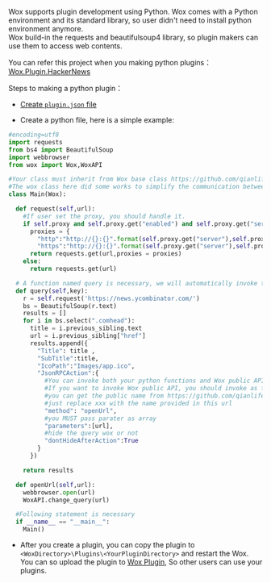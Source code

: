 Wox supports plugin development using Python. Wox comes with a Python environment and its standard library, so user didn't need to install python environment anymore.  
Wox build-in the requests and beautifulsoup4 library, so plugin makers can use them to access web contents.

You can refer this project when you making python plugins：[Wox.Plugin.HackerNews](https://github.com/qianlifeng/Wox.Plugin.HackerNews)

Steps to making a python plugin：  

* [Create `plugin.json` file](plugin_json.html)

* Create a python file, here is a simple example:  

```python
#encoding=utf8
import requests
from bs4 import BeautifulSoup
import webbrowser
from wox import Wox,WoxAPI

#Your class must inherit from Wox base class https://github.com/qianlifeng/Wox/blob/master/PythonHome/wox.py
#The wox class here did some works to simplify the communication between Wox and python plugin.
class Main(Wox):

  def request(self,url):
    #If user set the proxy, you should handle it.
    if self.proxy and self.proxy.get("enabled") and self.proxy.get("server"):
      proxies = {
        "http":"http://{}:{}".format(self.proxy.get("server"),self.proxy.get("port")),
        "https":"http://{}:{}".format(self.proxy.get("server"),self.proxy.get("port"))}
      return requests.get(url,proxies = proxies)
    else:
      return requests.get(url)

  # A function named query is necessary, we will automatically invoke this function when user query this plugin
  def query(self,key):
    r = self.request('https://news.ycombinator.com/')
    bs = BeautifulSoup(r.text)
    results = []
    for i in bs.select(".comhead"):
      title = i.previous_sibling.text
      url = i.previous_sibling["href"]
      results.append({
        "Title": title ,
        "SubTitle":title,
        "IcoPath":"Images/app.ico",
        "JsonRPCAction":{
          #You can invoke both your python functions and Wox public APIs .
          #If you want to invoke Wox public API, you should invoke as following format: Wox.xxxx
          #you can get the public name from https://github.com/qianlifeng/Wox/blob/master/Wox.Plugin/IPublicAPI.cs,
          #just replace xxx with the name provided in this url
          "method": "openUrl",
          #you MUST pass parater as array
          "parameters":[url],
          #hide the query wox or not
          "dontHideAfterAction":True
        }
      })

    return results

  def openUrl(self,url):
    webbrowser.open(url)
    WoxAPI.change_query(url)

  #Following statement is necessary
  if __name__ == "__main__":
    Main()
```

* After you create a plugin, you can copy the plugin to `<WoxDirectory>\Plugins\<YourPluginDirectory>` and restart the Wox. You can so upload the plugin to [Wox Plugin](http://www.getwox.com/plugin),
So other users can use your plugins.
